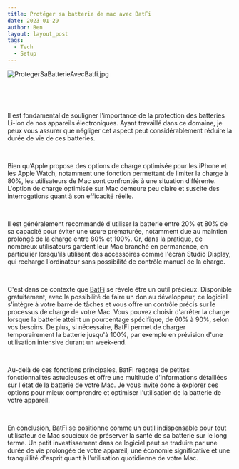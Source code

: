 ```yaml
---
title: Protéger sa batterie de mac avec BatFi
date: 2023-01-29
author: Ben
layout: layout_post
tags:
  - Tech
  - Setup
---
```


<p class="p3"><img src="{{ "assets/img/ProtegerSaBatterieAvecBatfi.jpg" | relative_url }}" alt="ProtegerSaBatterieAvecBatfi.jpg"></p>
<p class="p4"><br></p>
<p class="p4"><br></p>
<p class="p2">Il est fondamental de souligner l'importance de la protection des batteries Li-ion de nos appareils électroniques. Ayant travaillé dans ce domaine, je peux vous assurer que négliger cet aspect peut considérablement réduire la durée de vie de ces batteries.</p>
<p class="p4"><br></p>
<p class="p2">Bien qu’Apple propose des options de charge optimisée pour les iPhone et les Apple Watch, notamment une fonction permettant de limiter la charge à 80%, les utilisateurs de Mac sont confrontés à une situation différente. L'option de charge optimisée sur Mac demeure peu claire et suscite des interrogations quant à son efficacité réelle.</p>
<p class="p4"><br></p>
<p class="p2">Il est généralement recommandé d'utiliser la batterie entre 20% et 80% de sa capacité pour éviter une usure prématurée, notamment due au maintien prolongé de la charge entre 80% et 100%. Or, dans la pratique, de nombreux utilisateurs gardent leur Mac branché en permanence, en particulier lorsqu'ils utilisent des accessoires comme l'écran Studio Display, qui recharge l'ordinateur sans possibilité de contrôle manuel de la charge.</p>
<p class="p4"><br></p>
<p class="p2">C'est dans ce contexte que <a href="https://micropixels.gumroad.com/l/batfi">BatFi</a> se révèle être un outil précieux. Disponible gratuitement, avec la possibilité de faire un don au développeur, ce logiciel s'intègre à votre barre de tâches et vous offre un contrôle précis sur le processus de charge de votre Mac. Vous pouvez choisir d'arrêter la charge lorsque la batterie atteint un pourcentage spécifique, de 60% à 90%, selon vos besoins. De plus, si nécessaire, BatFi permet de charger temporairement la batterie jusqu'à 100%, par exemple en prévision d'une utilisation intensive durant un week-end.</p>
<p class="p4"><br></p>
<p class="p2">Au-delà de ces fonctions principales, BatFi regorge de petites fonctionnalités astucieuses et offre une multitude d'informations détaillées sur l'état de la batterie de votre Mac. Je vous invite donc à explorer ces options pour mieux comprendre et optimiser l'utilisation de la batterie de votre appareil.</p>
<p class="p4"><br></p>
<p class="p2">En conclusion, BatFi se positionne comme un outil indispensable pour tout utilisateur de Mac soucieux de préserver la santé de sa batterie sur le long terme. Un petit investissement dans ce logiciel peut se traduire par une durée de vie prolongée de votre appareil, une économie significative et une tranquillité d'esprit quant à l'utilisation quotidienne de votre Mac.</p>


